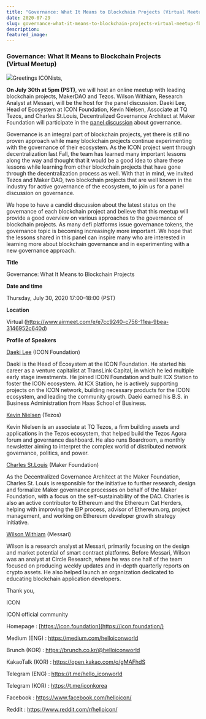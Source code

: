 ```yaml
---
title: "Governance: What It Means to Blockchain Projects (Virtual Meetup)"
date: 2020-07-29
slug: governance-what-it-means-to-blockchain-projects-virtual-meetup-fb5b5fb9338e
description:
featured_image:
---
```


### Governance: What It Means to Blockchain Projects (Virtual Meetup)

![](https://cdn-images-1.medium.com/max/800/1*QkMy7rkJkIc0a-nwRKFzAQ.png)Greetings ICONists,

**On July 30th at 5pm (PST)**, we will host an online meetup with leading blockchain projects, MakerDAO and Tezos. Wilson Withiam, Research Analyst at Messari, will be the host for the panel discussion. Daeki Lee, Head of Ecosystem at ICON Foundation, Kevin Nielsen, Associate at TQ Tezos, and Charles St.Louis, Decentralized Governance Architect at Maker Foundation will participate in the [panel discussion](https://www.airmeet.com/e/e7cc9240-c756-11ea-9bea-3146952c640d) about governance.

Governance is an integral part of blockchain projects, yet there is still no proven approach while many blockchain projects continue experimenting with the governance of their ecosystem. As the ICON project went through decentralization last Fall, the team has learned many important lessons along the way and thought that it would be a good idea to share these lessons while learning from other blockchain projects that have gone through the decentralization process as well. With that in mind, we invited Tezos and Maker DAO, two blockchain projects that are well known in the industry for active governance of the ecosystem, to join us for a panel discussion on governance.

We hope to have a candid discussion about the latest status on the governance of each blockchain project and believe that this meetup will provide a good overview on various approaches to the governance of blockchain projects. As many defi platforms issue governance tokens, the governance topic is becoming increasingly more important. We hope that the lessons shared in this panel can inspire many who are interested in learning more about blockchain governance and in experimenting with a new governance approach.

**Title**

Governance: What It Means to Blockchain Projects

**Date and time**

Thursday, July 30, 2020 17:00–18:00 (PST)

**Location**

Virtual (<https://www.airmeet.com/e/e7cc9240-c756-11ea-9bea-3146952c640d>)

**Profile of Speakers**

[Daeki Lee](https://www.linkedin.com/in/daekilee/) (ICON Foundation)

Daeki is the Head of Ecosystem at the ICON Foundation. He started his career as a venture capitalist at TransLink Capital, in which he led multiple early stage investments. He joined ICON Foundation and built ICX Station to foster the ICON ecosystem. At ICX Station, he is actively supporting projects on the ICON network, building necessary products for the ICON ecosystem, and leading the community growth. Daeki earned his B.S. in Business Administration from Haas School of Business.

[Kevin Nielsen](https://www.linkedin.com/in/kevinknielsen/) (Tezos)

Kevin Nielsen is an associate at TQ Tezos, a firm building assets and applications in the Tezos ecosystem, that helped build the Tezos Agora forum and governance dashboard. He also runs Boardroom, a monthly newsletter aiming to interpret the complex world of distributed network governance, politics, and power.

[Charles St.Louis](https://www.linkedin.com/in/charlesstlouis/) (Maker Foundation)

As the Decentralized Governance Architect at the Maker Foundation, Charles St. Louis is responsible for the initiative to further research, design and formalize Maker governance processes on behalf of the Maker Foundation, with a focus on the self-sustainability of the DAO. Charles is also an active contributor to Ethereum and the Ethereum Cat Herders, helping with improving the EIP process, advisor of Ethereum.org, project management, and working on Ethereum developer growth strategy initiative.

[Wilson Withiam](https://www.linkedin.com/in/wilson-withiam/) (Messari)

Wilson is a research analyst at Messari, primarily focusing on the design and market potential of smart contract platforms. Before Messari, Wilson was an analyst at Circle Research, where he was one half of the team focused on producing weekly updates and in-depth quarterly reports on crypto assets. He also helped launch an organization dedicated to educating blockchain application developers.

Thank you,

ICON

ICON official community

Homepage : [https://icon.foundation](https://icon.foundation/)

Medium (ENG) : <https://medium.com/helloiconworld>

Brunch (KOR) : <https://brunch.co.kr/@helloiconworld>

KakaoTalk (KOR) : <https://open.kakao.com/o/gMAFhdS>

Telegram (ENG) : <https://t.me/hello_iconworld>

Telegram (KOR) : <https://t.me/iconkorea>

Facebook : <https://www.facebook.com/helloicon/>

Reddit : <https://www.reddit.com/r/helloicon/>

